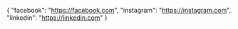 {
  "facebook": "https://facebook.com",
  "instagram": "https://instagram.com",
  "linkedin": "https://linkedin.com"
}
